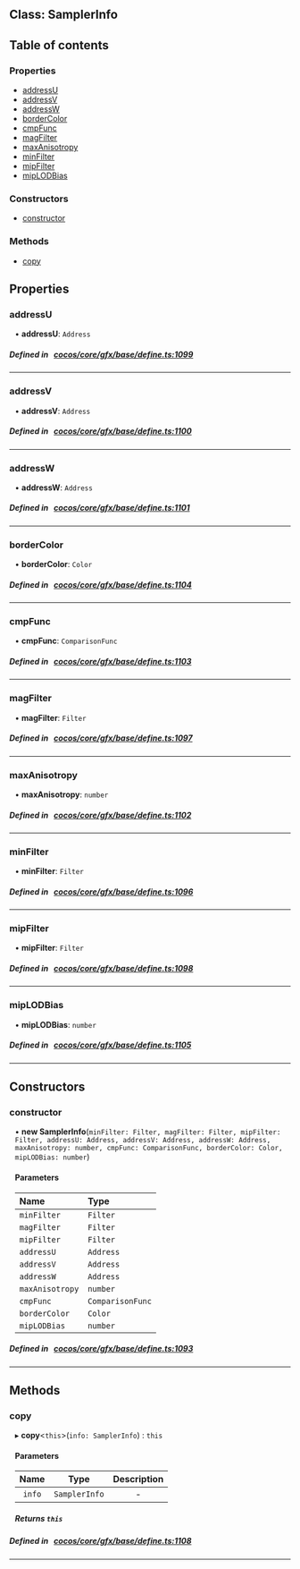 
## Class: SamplerInfo





<div class="table-of-content">
<h2>Table of contents</h2>


### Properties

- [ addressU](#addressU)
- [ addressV](#addressV)
- [ addressW](#addressW)
- [ borderColor](#borderColor)
- [ cmpFunc](#cmpFunc)
- [ magFilter](#magFilter)
- [ maxAnisotropy](#maxAnisotropy)
- [ minFilter](#minFilter)
- [ mipFilter](#mipFilter)
- [ mipLODBias](#mipLODBias)

### Constructors

- [ constructor](#constructor)

### Methods

- [ copy](#copy)
</div>

## Properties


### addressU
<div style="margin-left: 10px;">




•  **addressU**:
`Address` 
</div>

##### Defined in &nbsp;   [cocos/core/gfx/base/define.ts:1099](https://github.com/cocos-creator/engine/blob/c7bf6b8a9/cocos/core/gfx/base/define.ts#L1099)&nbsp;


___


### addressV
<div style="margin-left: 10px;">




•  **addressV**:
`Address` 
</div>

##### Defined in &nbsp;   [cocos/core/gfx/base/define.ts:1100](https://github.com/cocos-creator/engine/blob/c7bf6b8a9/cocos/core/gfx/base/define.ts#L1100)&nbsp;


___


### addressW
<div style="margin-left: 10px;">




•  **addressW**:
`Address` 
</div>

##### Defined in &nbsp;   [cocos/core/gfx/base/define.ts:1101](https://github.com/cocos-creator/engine/blob/c7bf6b8a9/cocos/core/gfx/base/define.ts#L1101)&nbsp;


___


### borderColor
<div style="margin-left: 10px;">




•  **borderColor**:
`Color` 
</div>

##### Defined in &nbsp;   [cocos/core/gfx/base/define.ts:1104](https://github.com/cocos-creator/engine/blob/c7bf6b8a9/cocos/core/gfx/base/define.ts#L1104)&nbsp;


___


### cmpFunc
<div style="margin-left: 10px;">




•  **cmpFunc**:
`ComparisonFunc` 
</div>

##### Defined in &nbsp;   [cocos/core/gfx/base/define.ts:1103](https://github.com/cocos-creator/engine/blob/c7bf6b8a9/cocos/core/gfx/base/define.ts#L1103)&nbsp;


___


### magFilter
<div style="margin-left: 10px;">




•  **magFilter**:
`Filter` 
</div>

##### Defined in &nbsp;   [cocos/core/gfx/base/define.ts:1097](https://github.com/cocos-creator/engine/blob/c7bf6b8a9/cocos/core/gfx/base/define.ts#L1097)&nbsp;


___


### maxAnisotropy
<div style="margin-left: 10px;">




•  **maxAnisotropy**:
`number` 
</div>

##### Defined in &nbsp;   [cocos/core/gfx/base/define.ts:1102](https://github.com/cocos-creator/engine/blob/c7bf6b8a9/cocos/core/gfx/base/define.ts#L1102)&nbsp;


___


### minFilter
<div style="margin-left: 10px;">




•  **minFilter**:
`Filter` 
</div>

##### Defined in &nbsp;   [cocos/core/gfx/base/define.ts:1096](https://github.com/cocos-creator/engine/blob/c7bf6b8a9/cocos/core/gfx/base/define.ts#L1096)&nbsp;


___


### mipFilter
<div style="margin-left: 10px;">




•  **mipFilter**:
`Filter` 
</div>

##### Defined in &nbsp;   [cocos/core/gfx/base/define.ts:1098](https://github.com/cocos-creator/engine/blob/c7bf6b8a9/cocos/core/gfx/base/define.ts#L1098)&nbsp;


___


### mipLODBias
<div style="margin-left: 10px;">




•  **mipLODBias**:
`number` 
</div>

##### Defined in &nbsp;   [cocos/core/gfx/base/define.ts:1105](https://github.com/cocos-creator/engine/blob/c7bf6b8a9/cocos/core/gfx/base/define.ts#L1105)&nbsp;


___

<!---->
## Constructors


### constructor
<div style="margin-left: 10px;">

• **new SamplerInfo**(`minFilter: Filter, magFilter: Filter, mipFilter: Filter, addressU: Address, addressV: Address, addressW: Address, maxAnisotropy: number, cmpFunc: ComparisonFunc, borderColor: Color, mipLODBias: number`)

#### Parameters

| Name | Type |
| :------ | :------ |
| `minFilter` | `Filter` |
| `magFilter` | `Filter` |
| `mipFilter` | `Filter` |
| `addressU` | `Address` |
| `addressV` | `Address` |
| `addressW` | `Address` |
| `maxAnisotropy` | `number` |
| `cmpFunc` | `ComparisonFunc` |
| `borderColor` | `Color` |
| `mipLODBias` | `number` |
</div>

##### Defined in &nbsp;   [cocos/core/gfx/base/define.ts:1093](https://github.com/cocos-creator/engine/blob/c7bf6b8a9/cocos/core/gfx/base/define.ts#L1093)&nbsp;


---

<!---->
## Methods

### copy

<div style="margin-left: 10px;">

▸   **copy**<`this`\>(`info: SamplerInfo`) : `this`



#### Parameters

| Name | Type | Description |
| :------: | :------: | :------: |
| `info` | `SamplerInfo` | - |


##### Returns `this`
</div>

##### Defined in &nbsp;   [cocos/core/gfx/base/define.ts:1108](https://github.com/cocos-creator/engine/blob/c7bf6b8a9/cocos/core/gfx/base/define.ts#L1108)&nbsp;
___
<!---->




